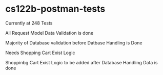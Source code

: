 # cs122b-postman-tests

Currently at 248 Tests

All Request Model Data Validation is done

Majority of Database validation before Datbase Handling is Done

  Needs Shopping Cart Exist Logic
  
  Shoppinbg Cart Exist Logic to be added after Database Handling Data is done
